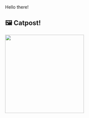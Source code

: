 Hello there!



## 🖼️ Catpost!

<sub>
    <img src="https://cdn2.thecatapi.com/images/ZtoQDDWuh.jpg" height="256">
</sub>

